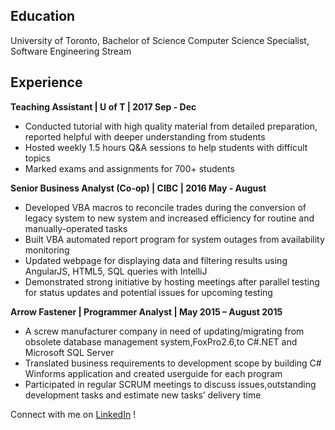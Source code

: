 ## Education
University of Toronto, 
Bachelor of Science
Computer Science Specialist, Software Engineering Stream

## Experience
**Teaching Assistant | U of T | 2017 Sep - Dec**
- Conducted tutorial with high quality material from detailed preparation, reported helpful with deeper understanding from students 
- Hosted weekly 1.5 hours Q&A sessions to help students with difficult topics
- Marked exams and assignments for 700+ students

**Senior Business Analyst (Co-op) | CIBC | 2016 May - August**
- Developed VBA macros to reconcile trades during the conversion of legacy system to new system and increased efficiency for routine and manually-operated tasks
- Built VBA automated report program for system outages from availability monitoring
- Updated webpage for displaying data and filtering results using AngularJS, HTML5, SQL queries with IntelliJ
- Demonstrated strong initiative by hosting meetings after parallel testing for status updates and potential issues for
upcoming testing

**Arrow Fastener | Programmer Analyst | May 2015 – August 2015**
- A screw manufacturer company in need of updating/migrating from obsolete database management system,FoxPro2.6,to C#.NET and Microsoft SQL Server
- Translated business requirements to development scope by building C# Winforms application and created userguide for each program
- Participated in regular SCRUM meetings to discuss issues,outstanding development tasks and estimate new tasks’ delivery time

Connect with me on [LinkedIn](https://www.linkedin.com/in/cheng-audrey-153462b0/) !

